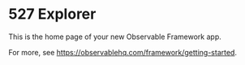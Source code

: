 # 527 Explorer

This is the home page of your new Observable Framework app.

For more, see <https://observablehq.com/framework/getting-started>.
